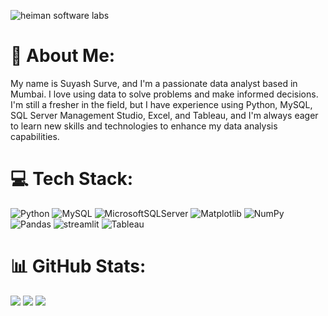 
![heiman software labs](https://github.com/suyashsurve2001/suyashsurve2001/assets/120365211/13876ee1-361c-4b73-876c-0cb4293b0446)

# 💫 About Me:
My name is Suyash Surve, and I'm a passionate data analyst based in Mumbai. I love using data to solve problems and make informed decisions. I'm still a fresher in the field, but I have experience using Python, MySQL, SQL Server Management Studio, Excel, and Tableau, and I'm always eager to learn new skills and technologies to enhance my data analysis capabilities.


# 💻 Tech Stack:
![Python](https://img.shields.io/badge/python-3670A0?style=for-the-badge&logo=python&logoColor=ffdd54) ![MySQL](https://img.shields.io/badge/mysql-%2300000f.svg?style=for-the-badge&logo=mysql&logoColor=white) ![MicrosoftSQLServer](https://img.shields.io/badge/Microsoft%20SQL%20Server-CC2927?style=for-the-badge&logo=microsoft%20sql%20server&logoColor=white) ![Matplotlib](https://img.shields.io/badge/Matplotlib-%23ffffff.svg?style=for-the-badge&logo=Matplotlib&logoColor=black) ![NumPy](https://img.shields.io/badge/numpy-%23013243.svg?style=for-the-badge&logo=numpy&logoColor=white) ![Pandas](https://img.shields.io/badge/pandas-%23150458.svg?style=for-the-badge&logo=pandas&logoColor=white) ![streamlit](https://img.shields.io/badge/streamlit-f6585c?style=for-the-badge&logo=streamlit&logoColor=black) ![Tableau](https://img.shields.io/badge/Tableau-20e0cb?style=for-the-badge&logo=Tableau&logoColor=black)
# 📊 GitHub Stats:
![](https://github-readme-stats.vercel.app/api?username=suyashsurve2001&theme=dark&hide_border=true&include_all_commits=false&count_private=false) 
![](https://github-readme-streak-stats.herokuapp.com/?user=suyashsurve2001&theme=dark&hide_border=true)
![](https://github-readme-stats.vercel.app/api/top-langs/?username=suyashsurve2001&theme=dark&hide_border=true&include_all_commits=false&count_private=false&layout=compact)




<!-- Proudly created with GPRM ( https://gprm.itsvg.in ) -->

